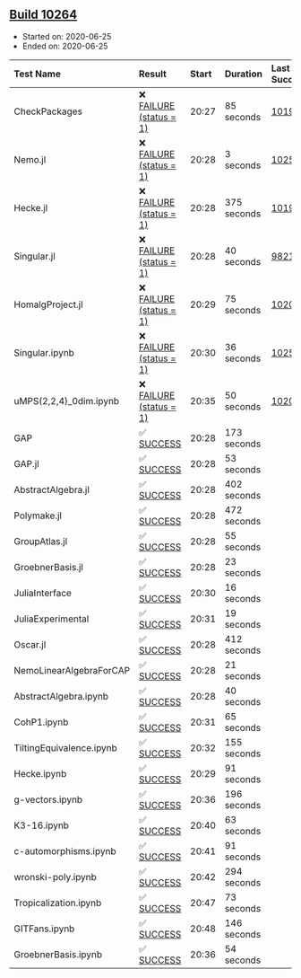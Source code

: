 ## [Build 10264](https://oscarci.mathematik.uni-kl.de/job/oscar/10264/)

* Started on: 2020-06-25
* Ended on: 2020-06-25

| Test Name    | Result | Start | Duration | Last Success | First Failure |
|:-------------|:-------|:------|:---------|:-------------|:--------------|
| CheckPackages | ❌ [FAILURE (status = 1)](https://oscarci.mathematik.uni-kl.de/job/oscar/10264/artifact/logs/build-10264/CheckPackages.log) | 20:27 | 85 seconds | [10197](https://oscarci.mathematik.uni-kl.de/job/oscar/10197/) | [10198](https://oscarci.mathematik.uni-kl.de/job/oscar/10198/) |
| Nemo.jl | ❌ [FAILURE (status = 1)](https://oscarci.mathematik.uni-kl.de/job/oscar/10264/artifact/logs/build-10264/Nemo.jl.log) | 20:28 | 3 seconds | [10252](https://oscarci.mathematik.uni-kl.de/job/oscar/10252/) | [10253](https://oscarci.mathematik.uni-kl.de/job/oscar/10253/) |
| Hecke.jl | ❌ [FAILURE (status = 1)](https://oscarci.mathematik.uni-kl.de/job/oscar/10264/artifact/logs/build-10264/Hecke.jl.log) | 20:28 | 375 seconds | [10197](https://oscarci.mathematik.uni-kl.de/job/oscar/10197/) | [10198](https://oscarci.mathematik.uni-kl.de/job/oscar/10198/) |
| Singular.jl | ❌ [FAILURE (status = 1)](https://oscarci.mathematik.uni-kl.de/job/oscar/10264/artifact/logs/build-10264/Singular.jl.log) | 20:28 | 40 seconds | [9821](https://oscarci.mathematik.uni-kl.de/job/oscar/9821/) | [9822](https://oscarci.mathematik.uni-kl.de/job/oscar/9822/) |
| HomalgProject.jl | ❌ [FAILURE (status = 1)](https://oscarci.mathematik.uni-kl.de/job/oscar/10264/artifact/logs/build-10264/HomalgProject.jl.log) | 20:29 | 75 seconds | [10209](https://oscarci.mathematik.uni-kl.de/job/oscar/10209/) | [10210](https://oscarci.mathematik.uni-kl.de/job/oscar/10210/) |
| Singular.ipynb | ❌ [FAILURE (status = 1)](https://oscarci.mathematik.uni-kl.de/job/oscar/10264/artifact/logs/build-10264/Singular.ipynb.log) | 20:30 | 36 seconds | [10252](https://oscarci.mathematik.uni-kl.de/job/oscar/10252/) | [10253](https://oscarci.mathematik.uni-kl.de/job/oscar/10253/) |
| uMPS(2,2,4)_0dim.ipynb | ❌ [FAILURE (status = 1)](https://oscarci.mathematik.uni-kl.de/job/oscar/10264/artifact/logs/build-10264/uMPS-2-2-4-_0dim.ipynb.log) | 20:35 | 50 seconds | [10209](https://oscarci.mathematik.uni-kl.de/job/oscar/10209/) | [10210](https://oscarci.mathematik.uni-kl.de/job/oscar/10210/) |
| GAP | ✅ [SUCCESS](https://oscarci.mathematik.uni-kl.de/job/oscar/10264/artifact/logs/build-10264/GAP.log) | 20:28 | 173 seconds |  |  |
| GAP.jl | ✅ [SUCCESS](https://oscarci.mathematik.uni-kl.de/job/oscar/10264/artifact/logs/build-10264/GAP.jl.log) | 20:28 | 53 seconds |  |  |
| AbstractAlgebra.jl | ✅ [SUCCESS](https://oscarci.mathematik.uni-kl.de/job/oscar/10264/artifact/logs/build-10264/AbstractAlgebra.jl.log) | 20:28 | 402 seconds |  |  |
| Polymake.jl | ✅ [SUCCESS](https://oscarci.mathematik.uni-kl.de/job/oscar/10264/artifact/logs/build-10264/Polymake.jl.log) | 20:28 | 472 seconds |  |  |
| GroupAtlas.jl | ✅ [SUCCESS](https://oscarci.mathematik.uni-kl.de/job/oscar/10264/artifact/logs/build-10264/GroupAtlas.jl.log) | 20:28 | 55 seconds |  |  |
| GroebnerBasis.jl | ✅ [SUCCESS](https://oscarci.mathematik.uni-kl.de/job/oscar/10264/artifact/logs/build-10264/GroebnerBasis.jl.log) | 20:28 | 23 seconds |  |  |
| JuliaInterface | ✅ [SUCCESS](https://oscarci.mathematik.uni-kl.de/job/oscar/10264/artifact/logs/build-10264/JuliaInterface.log) | 20:30 | 16 seconds |  |  |
| JuliaExperimental | ✅ [SUCCESS](https://oscarci.mathematik.uni-kl.de/job/oscar/10264/artifact/logs/build-10264/JuliaExperimental.log) | 20:31 | 19 seconds |  |  |
| Oscar.jl | ✅ [SUCCESS](https://oscarci.mathematik.uni-kl.de/job/oscar/10264/artifact/logs/build-10264/Oscar.jl.log) | 20:28 | 412 seconds |  |  |
| NemoLinearAlgebraForCAP | ✅ [SUCCESS](https://oscarci.mathematik.uni-kl.de/job/oscar/10264/artifact/logs/build-10264/NemoLinearAlgebraForCAP.log) | 20:28 | 21 seconds |  |  |
| AbstractAlgebra.ipynb | ✅ [SUCCESS](https://oscarci.mathematik.uni-kl.de/job/oscar/10264/artifact/logs/build-10264/AbstractAlgebra.ipynb.log) | 20:28 | 40 seconds |  |  |
| CohP1.ipynb | ✅ [SUCCESS](https://oscarci.mathematik.uni-kl.de/job/oscar/10264/artifact/logs/build-10264/CohP1.ipynb.log) | 20:31 | 65 seconds |  |  |
| TiltingEquivalence.ipynb | ✅ [SUCCESS](https://oscarci.mathematik.uni-kl.de/job/oscar/10264/artifact/logs/build-10264/TiltingEquivalence.ipynb.log) | 20:32 | 155 seconds |  |  |
| Hecke.ipynb | ✅ [SUCCESS](https://oscarci.mathematik.uni-kl.de/job/oscar/10264/artifact/logs/build-10264/Hecke.ipynb.log) | 20:29 | 91 seconds |  |  |
| g-vectors.ipynb | ✅ [SUCCESS](https://oscarci.mathematik.uni-kl.de/job/oscar/10264/artifact/logs/build-10264/g-vectors.ipynb.log) | 20:36 | 196 seconds |  |  |
| K3-16.ipynb | ✅ [SUCCESS](https://oscarci.mathematik.uni-kl.de/job/oscar/10264/artifact/logs/build-10264/K3-16.ipynb.log) | 20:40 | 63 seconds |  |  |
| c-automorphisms.ipynb | ✅ [SUCCESS](https://oscarci.mathematik.uni-kl.de/job/oscar/10264/artifact/logs/build-10264/c-automorphisms.ipynb.log) | 20:41 | 91 seconds |  |  |
| wronski-poly.ipynb | ✅ [SUCCESS](https://oscarci.mathematik.uni-kl.de/job/oscar/10264/artifact/logs/build-10264/wronski-poly.ipynb.log) | 20:42 | 294 seconds |  |  |
| Tropicalization.ipynb | ✅ [SUCCESS](https://oscarci.mathematik.uni-kl.de/job/oscar/10264/artifact/logs/build-10264/Tropicalization.ipynb.log) | 20:47 | 73 seconds |  |  |
| GITFans.ipynb | ✅ [SUCCESS](https://oscarci.mathematik.uni-kl.de/job/oscar/10264/artifact/logs/build-10264/GITFans.ipynb.log) | 20:48 | 146 seconds |  |  |
| GroebnerBasis.ipynb | ✅ [SUCCESS](https://oscarci.mathematik.uni-kl.de/job/oscar/10264/artifact/logs/build-10264/GroebnerBasis.ipynb.log) | 20:36 | 54 seconds |  |  |
